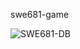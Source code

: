 swe681-game

![SWE681-DB](https://user-images.githubusercontent.com/38384272/138622944-6cc308ba-a312-4758-bbc5-36dd02095816.png)
